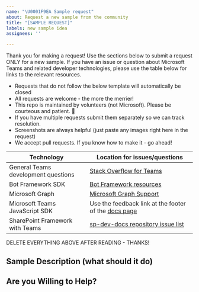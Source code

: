 ```yaml
---
name: "\U0001F9EA Sample request"
about: Request a new sample from the community
title: "[SAMPLE REQUEST]"
labels: new sample idea
assignees: ''

---
```


Thank you for making a request! Use the sections below to submit a request ONLY for a new sample. If you have an issue or question about Microsoft Teams and related developer technologies, please use the table below for links to the relevant resources.

- Requests that do not follow the below template will automatically be closed
- All requests are welcome - the more the merrier!
- This repo is maintained by volunteers (not Microsoft). Please be courteous and patient. 🙂
- If you have multiple requests submit them separately so we can track resolution.
- Screenshots are always helpful (just paste any images right here in the request)
- We accept pull requests. If you know how to make it - go ahead!

| Technology | Location for issues/questions |
| --- | --- |
| General Teams development questions | [Stack Overflow for Teams](https://appsource.microsoft.com/en-us/product/office/WA200000739) |
| Bot Framework SDK | [Bot Framework resources](https://docs.microsoft.com/en-us/azure/bot-service/bot-service-resources-links-help?view=azure-bot-service-4.0) |
| Microsoft Graph | [Microsoft Graph Support](https://developer.microsoft.com/en-us/graph/support)  |
| Microsoft Teams JavaScript SDK | Use the feedback link at the footer of the [docs page](https://docs.microsoft.com/en-us/javascript/api/overview/msteams-client?view=msteams-client-js-latest) |
| SharePoint Framework with Teams | [sp-dev-docs repository issue list](https://github.com/SharePoint/sp-dev-docs/issues) |

DELETE EVERYTHING ABOVE AFTER READING - THANKS!

## Sample Description (what should it do)


## Are you Willing to Help?
